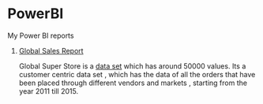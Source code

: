 # PowerBI
My Power BI reports

1. [Global Sales Report](https://app.powerbi.com/links/0307T74z0A?ctid=c11f61c1-fe83-4789-a07d-3922f41c8f92&pbi_source=linkShare)

   Global Super Store is a [data set](https://data.world/vikas-0731/global-super-store) which has around 50000 values. Its a customer centric data set , which has the    data of all the orders that have been placed through different vendors and markets , starting from the year 2011 till 2015.
